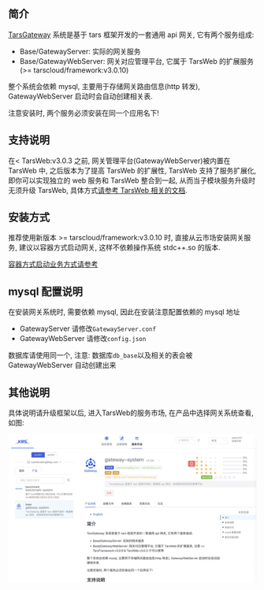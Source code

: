 ## 简介

[TarsGateway](https://github.com/TarsCloud/TarsGateway) 系统是基于 tars 框架开发的一套通用 api 网关, 它有两个服务组成:

- Base/GatewayServer: 实际的网关服务
- Base/GatewayWebServer: 网关对应管理平台, 它属于 TarsWeb 的扩展服务(>= tarscloud/framework:v3.0.10)

整个系统会依赖 mysql, 主要用于存储网关路由信息(http 转发), GatewayWebServer 启动时会自动创建相关表.

注意安装时, 两个服务必须安装在同一个应用名下!

## 支持说明

在< TarsWeb:v3.0.3 之前, 网关管理平台(GatewayWebServer)被内置在 TarsWeb 中, 之后版本为了提高 TarsWeb 的扩展性, TarsWeb 支持了服务扩展化, 即你可以实现独立的 web 服务和 TarsWeb 整合到一起, 从而当子模块服务升级时无须升级 TarsWeb, 具体方式[请参考 TarsWeb 相关的文档](../base/plugins.md).

## 安装方式

推荐使用新版本 >= tarscloud/framework:v3.0.10 时, 直接从云市场安装网关服务, 建议以容器方式启动网关, 这样不依赖操作系统 stdc++.so 的版本.

[容器方式启动业务方式请参考](https://doc.tarsyun.com/#/installation/service-docker.md)

## mysql 配置说明

在安装网关系统时, 需要依赖 mysql, 因此在安装注意配置依赖的 mysql 地址

- GatewayServer 请修改`GatewayServer.conf`
- GatewayWebServer 请修改`config.json`

数据库请使用同一个, 注意: 数据库`db_base`以及相关的表会被 GatewayWebServer 自动创建出来

## 其他说明

具体说明请升级框架以后, 进入TarsWeb的服务市场, 在产品中选择网关系统查看, 如图:

![网关服务](../assets/market_gateway.jpeg)
